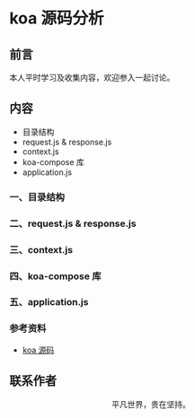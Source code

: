 # koa 源码分析

## 前言

本人平时学习及收集内容，欢迎参入一起讨论。

## 内容

- 目录结构
- request.js & response.js
- context.js
- koa-compose 库
- application.js

### 一、目录结构

### 二、request.js & response.js

### 三、context.js

### 四、koa-compose 库

### 五、application.js

### 参考资料

- [koa 源码](https://github.com/koajs/koa)

## 联系作者

<div align="center">
    <p>
        平凡世界，贵在坚持。
    </p>
    <img :src="$withBase('/about/contact.png')" />
</div>

